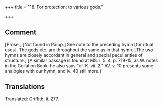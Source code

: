 +++
title = "18. For protection: to various gods."

+++
## Comment
⌊Prose.⌋ ⌊Not found in Pāipp.⌋ See note to the preceding hymn ⌊for ritual uses⌋. The gods etc. are throughout the same as in that hymn. ⌊The two hymns are closely accordant in general and special peculiarities of structure.⌋ ⌊A similar passage is found at MS. i. 5. 4, p. 719-15, as W. notes in the Collation Book: he also says "cf. K. vii. 2." AV. v. 10 presents some analogies with our hymn, and iv. 40 still more.⌋


## Translations
Translated: Griffith, ii. 277.

